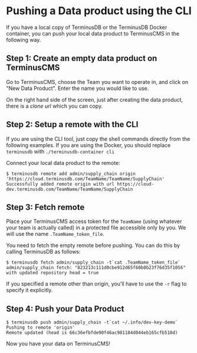 # Pushing a Data product using the CLI

If you have a local copy of TerminusDB or the TerminusDB Docker
container, you can push your local data product to TerminusCMS in the
following way.

## Step 1: Create an empty data product on TerminusCMS

Go to TerminusCMS, choose the Team you want to operate in, and click
on "New Data Product". Enter the name you would like to use.

On the right hand side of the screen, just after creating the data
product, there is a *clone url* which you can copy.

## Step 2: Setup a remote with the CLI

If you are using the CLI tool, just copy the shell commands directly
from the following examples. If you are using the Docker, you should
replace `terminusdb` with `./terminusdb-container cli`

Connect your local data product to the remote:

```shell
$ terminusdb remote add admin/supply_chain origin 'https://cloud.terminusdb.com/TeamName/TeamName/SupplyChain'
Successfully added remote origin with url https://cloud-dev.terminusdb.com/TeamName/TeamName/SupplyChain
```

## Step 3: Fetch remote

Place your TerminusCMS access token for the `TeamName` (using whatever
your team is actually called) in a protected file accessible only by
you. We will use the name `.TeamName_token_file`.

You need to fetch the empty remote before pushing. You can do this by
calling TerminusDB as follows:

```shell
$ terminusdb fetch admin/supply_chain -t`cat .TeamName_token_file`
admin/supply_chain fetch: "823213c111d0cbe912d65f60b0b23f76d35f1056" with updated repository head = true
```

If you specified a remote other than origin, you'll have to use the
`-r` flag to specify it explicitly.

## Step 4: Push your Data Product

```shell
$ terminusdb push admin/supply_chain -t`cat ~/.info/dev-key-demo`
Pushing to remote 'origin'
Remote updated (head is 66c36efbfde90f46ac981184d044eb165cfb518d)
```

Now you have your data on TerminusCMS!
